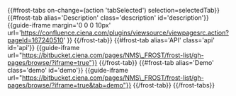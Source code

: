 {{\#frost-tabs on-change=(action 'tabSelected') selection=selectedTab}}
{{\#frost-tab alias='Description' class='description' id='description'}}
{{guide-iframe margin='0 0 0 10px'
url='https://confluence.ciena.com/plugins/viewsource/viewpagesrc.action?pageId=167240510'
}} {{/frost-tab}} {{\#frost-tab alias='API' class='api' id='api'}}
{{guide-iframe
url="https://bitbucket.ciena.com/pages/NMS\_FROST/frost-list/gh-pages/browse/?iframe=true"}}
{{/frost-tab}} {{\#frost-tab alias='Demo' class='demo' id='demo'}}
{{guide-iframe
url="https://bitbucket.ciena.com/pages/NMS\_FROST/frost-list/gh-pages/browse/?iframe=true&tab=demo"}}
{{/frost-tab}} {{/frost-tabs}}
